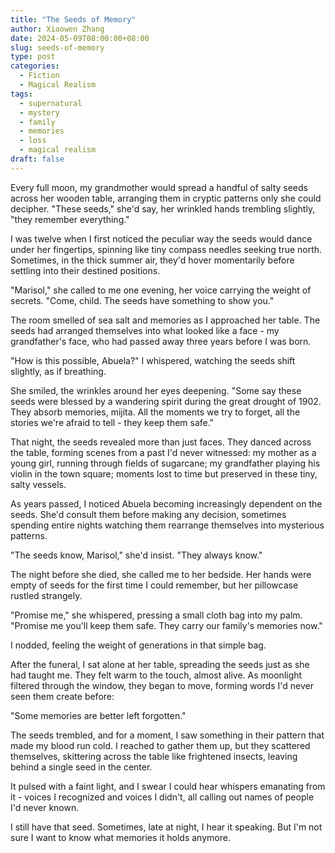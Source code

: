 ```yaml
---
title: "The Seeds of Memory"
author: Xiaowen Zhang
date: 2024-05-09T08:00:00+08:00
slug: seeds-of-memory
type: post
categories:
  - Fiction
  - Magical Realism
tags:
  - supernatural
  - mystery
  - family
  - memories
  - loss
  - magical realism
draft: false
---
```


Every full moon, my grandmother would spread a handful of salty seeds across her wooden table, arranging them in cryptic patterns only she could decipher. "These seeds," she'd say, her wrinkled hands trembling slightly, "they remember everything."

I was twelve when I first noticed the peculiar way the seeds would dance under her fingertips, spinning like tiny compass needles seeking true north. Sometimes, in the thick summer air, they'd hover momentarily before settling into their destined positions.

"Marisol," she called to me one evening, her voice carrying the weight of secrets. "Come, child. The seeds have something to show you."

The room smelled of sea salt and memories as I approached her table. The seeds had arranged themselves into what looked like a face - my grandfather's face, who had passed away three years before I was born.

"How is this possible, Abuela?" I whispered, watching the seeds shift slightly, as if breathing.

She smiled, the wrinkles around her eyes deepening. "Some say these seeds were blessed by a wandering spirit during the great drought of 1902. They absorb memories, mijita. All the moments we try to forget, all the stories we're afraid to tell - they keep them safe."

That night, the seeds revealed more than just faces. They danced across the table, forming scenes from a past I'd never witnessed: my mother as a young girl, running through fields of sugarcane; my grandfather playing his violin in the town square; moments lost to time but preserved in these tiny, salty vessels.

As years passed, I noticed Abuela becoming increasingly dependent on the seeds. She'd consult them before making any decision, sometimes spending entire nights watching them rearrange themselves into mysterious patterns.

"The seeds know, Marisol," she'd insist. "They always know."

The night before she died, she called me to her bedside. Her hands were empty of seeds for the first time I could remember, but her pillowcase rustled strangely.

"Promise me," she whispered, pressing a small cloth bag into my palm. "Promise me you'll keep them safe. They carry our family's memories now."

I nodded, feeling the weight of generations in that simple bag.

After the funeral, I sat alone at her table, spreading the seeds just as she had taught me. They felt warm to the touch, almost alive. As moonlight filtered through the window, they began to move, forming words I'd never seen them create before:

"Some memories are better left forgotten."

The seeds trembled, and for a moment, I saw something in their pattern that made my blood run cold. I reached to gather them up, but they scattered themselves, skittering across the table like frightened insects, leaving behind a single seed in the center.

It pulsed with a faint light, and I swear I could hear whispers emanating from it - voices I recognized and voices I didn't, all calling out names of people I'd never known.

I still have that seed. Sometimes, late at night, I hear it speaking. But I'm not sure I want to know what memories it holds anymore.